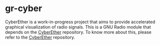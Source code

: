# gr-cyber

CyberEther is a work-in-progress project that aims to provide accelerated graphical visualization of radio signals. This is a GNU Radio module that depends on the [CyberEther](https://github.com/luigifcruz/CyberEther) repository. To know more about this, please refer to the [CyberEther](https://github.com/luigifcruz/CyberEther) repository.

